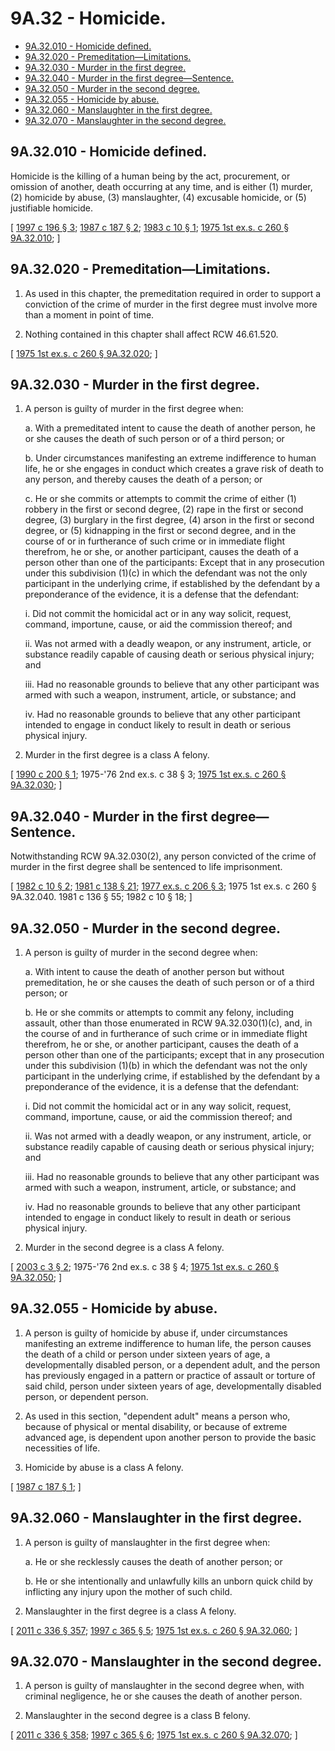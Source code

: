 # 9A.32 - Homicide.
* [9A.32.010 - Homicide defined.](#9a32010---homicide-defined)
* [9A.32.020 - Premeditation—Limitations.](#9a32020---premeditationlimitations)
* [9A.32.030 - Murder in the first degree.](#9a32030---murder-in-the-first-degree)
* [9A.32.040 - Murder in the first degree—Sentence.](#9a32040---murder-in-the-first-degreesentence)
* [9A.32.050 - Murder in the second degree.](#9a32050---murder-in-the-second-degree)
* [9A.32.055 - Homicide by abuse.](#9a32055---homicide-by-abuse)
* [9A.32.060 - Manslaughter in the first degree.](#9a32060---manslaughter-in-the-first-degree)
* [9A.32.070 - Manslaughter in the second degree.](#9a32070---manslaughter-in-the-second-degree)
## 9A.32.010 - Homicide defined.
Homicide is the killing of a human being by the act, procurement, or omission of another, death occurring at any time, and is either (1) murder, (2) homicide by abuse, (3) manslaughter, (4) excusable homicide, or (5) justifiable homicide.

\[ [1997 c 196 § 3](https://lawfilesext.leg.wa.gov/biennium/1997-98/Pdf/Bills/Session%20Laws/Senate/5044-S.SL.pdf?cite=1997%20c%20196%20§%203); [1987 c 187 § 2](https://leg.wa.gov/CodeReviser/documents/sessionlaw/1987c187.pdf?cite=1987%20c%20187%20§%202); [1983 c 10 § 1](https://leg.wa.gov/CodeReviser/documents/sessionlaw/1983c10.pdf?cite=1983%20c%2010%20§%201); [1975 1st ex.s. c 260 § 9A.32.010](https://leg.wa.gov/CodeReviser/documents/sessionlaw/1975ex1c260.pdf?cite=1975%201st%20ex.s.%20c%20260%20§%209A.32.010); \]

## 9A.32.020 - Premeditation—Limitations.
1. As used in this chapter, the premeditation required in order to support a conviction of the crime of murder in the first degree must involve more than a moment in point of time.

2. Nothing contained in this chapter shall affect RCW 46.61.520.

\[ [1975 1st ex.s. c 260 § 9A.32.020](https://leg.wa.gov/CodeReviser/documents/sessionlaw/1975ex1c260.pdf?cite=1975%201st%20ex.s.%20c%20260%20§%209A.32.020); \]

## 9A.32.030 - Murder in the first degree.
1. A person is guilty of murder in the first degree when:

   a. With a premeditated intent to cause the death of another person, he or she causes the death of such person or of a third person; or

   b. Under circumstances manifesting an extreme indifference to human life, he or she engages in conduct which creates a grave risk of death to any person, and thereby causes the death of a person; or

   c. He or she commits or attempts to commit the crime of either (1) robbery in the first or second degree, (2) rape in the first or second degree, (3) burglary in the first degree, (4) arson in the first or second degree, or (5) kidnapping in the first or second degree, and in the course of or in furtherance of such crime or in immediate flight therefrom, he or she, or another participant, causes the death of a person other than one of the participants: Except that in any prosecution under this subdivision (1)(c) in which the defendant was not the only participant in the underlying crime, if established by the defendant by a preponderance of the evidence, it is a defense that the defendant:

      i. Did not commit the homicidal act or in any way solicit, request, command, importune, cause, or aid the commission thereof; and

      ii. Was not armed with a deadly weapon, or any instrument, article, or substance readily capable of causing death or serious physical injury; and

      iii. Had no reasonable grounds to believe that any other participant was armed with such a weapon, instrument, article, or substance; and

      iv. Had no reasonable grounds to believe that any other participant intended to engage in conduct likely to result in death or serious physical injury.

2. Murder in the first degree is a class A felony.

\[ [1990 c 200 § 1](https://leg.wa.gov/CodeReviser/documents/sessionlaw/1990c200.pdf?cite=1990%20c%20200%20§%201); 1975-'76 2nd ex.s. c 38 § 3; [1975 1st ex.s. c 260 § 9A.32.030](https://leg.wa.gov/CodeReviser/documents/sessionlaw/1975ex1c260.pdf?cite=1975%201st%20ex.s.%20c%20260%20§%209A.32.030); \]

## 9A.32.040 - Murder in the first degree—Sentence.
Notwithstanding RCW 9A.32.030(2), any person convicted of the crime of murder in the first degree shall be sentenced to life imprisonment.

\[ [1982 c 10 § 2](https://leg.wa.gov/CodeReviser/documents/sessionlaw/1982c10.pdf?cite=1982%20c%2010%20§%202); [1981 c 138 § 21](https://leg.wa.gov/CodeReviser/documents/sessionlaw/1981c138.pdf?cite=1981%20c%20138%20§%2021); [1977 ex.s. c 206 § 3](https://leg.wa.gov/CodeReviser/documents/sessionlaw/1977ex1c206.pdf?cite=1977%20ex.s.%20c%20206%20§%203); 1975 1st ex.s. c 260 § 9A.32.040.  1981 c 136 § 55;  1982 c 10 § 18; \]

## 9A.32.050 - Murder in the second degree.
1. A person is guilty of murder in the second degree when:

   a. With intent to cause the death of another person but without premeditation, he or she causes the death of such person or of a third person; or

   b. He or she commits or attempts to commit any felony, including assault, other than those enumerated in RCW 9A.32.030(1)(c), and, in the course of and in furtherance of such crime or in immediate flight therefrom, he or she, or another participant, causes the death of a person other than one of the participants; except that in any prosecution under this subdivision (1)(b) in which the defendant was not the only participant in the underlying crime, if established by the defendant by a preponderance of the evidence, it is a defense that the defendant:

      i. Did not commit the homicidal act or in any way solicit, request, command, importune, cause, or aid the commission thereof; and

      ii. Was not armed with a deadly weapon, or any instrument, article, or substance readily capable of causing death or serious physical injury; and

      iii. Had no reasonable grounds to believe that any other participant was armed with such a weapon, instrument, article, or substance; and

      iv. Had no reasonable grounds to believe that any other participant intended to engage in conduct likely to result in death or serious physical injury.

2. Murder in the second degree is a class A felony.

\[ [2003 c 3 § 2](https://lawfilesext.leg.wa.gov/biennium/2003-04/Pdf/Bills/Session%20Laws/Senate/5001.SL.pdf?cite=2003%20c%203%20§%202); 1975-'76 2nd ex.s. c 38 § 4; [1975 1st ex.s. c 260 § 9A.32.050](https://leg.wa.gov/CodeReviser/documents/sessionlaw/1975ex1c260.pdf?cite=1975%201st%20ex.s.%20c%20260%20§%209A.32.050); \]

## 9A.32.055 - Homicide by abuse.
1. A person is guilty of homicide by abuse if, under circumstances manifesting an extreme indifference to human life, the person causes the death of a child or person under sixteen years of age, a developmentally disabled person, or a dependent adult, and the person has previously engaged in a pattern or practice of assault or torture of said child, person under sixteen years of age, developmentally disabled person, or dependent person.

2. As used in this section, "dependent adult" means a person who, because of physical or mental disability, or because of extreme advanced age, is dependent upon another person to provide the basic necessities of life.

3. Homicide by abuse is a class A felony.

\[ [1987 c 187 § 1](https://leg.wa.gov/CodeReviser/documents/sessionlaw/1987c187.pdf?cite=1987%20c%20187%20§%201); \]

## 9A.32.060 - Manslaughter in the first degree.
1. A person is guilty of manslaughter in the first degree when:

   a. He or she recklessly causes the death of another person; or

   b. He or she intentionally and unlawfully kills an unborn quick child by inflicting any injury upon the mother of such child.

2. Manslaughter in the first degree is a class A felony.

\[ [2011 c 336 § 357](https://lawfilesext.leg.wa.gov/biennium/2011-12/Pdf/Bills/Session%20Laws/Senate/5045.SL.pdf?cite=2011%20c%20336%20§%20357); [1997 c 365 § 5](https://lawfilesext.leg.wa.gov/biennium/1997-98/Pdf/Bills/Session%20Laws/Senate/5938.SL.pdf?cite=1997%20c%20365%20§%205); [1975 1st ex.s. c 260 § 9A.32.060](https://leg.wa.gov/CodeReviser/documents/sessionlaw/1975ex1c260.pdf?cite=1975%201st%20ex.s.%20c%20260%20§%209A.32.060); \]

## 9A.32.070 - Manslaughter in the second degree.
1. A person is guilty of manslaughter in the second degree when, with criminal negligence, he or she causes the death of another person.

2. Manslaughter in the second degree is a class B felony.

\[ [2011 c 336 § 358](https://lawfilesext.leg.wa.gov/biennium/2011-12/Pdf/Bills/Session%20Laws/Senate/5045.SL.pdf?cite=2011%20c%20336%20§%20358); [1997 c 365 § 6](https://lawfilesext.leg.wa.gov/biennium/1997-98/Pdf/Bills/Session%20Laws/Senate/5938.SL.pdf?cite=1997%20c%20365%20§%206); [1975 1st ex.s. c 260 § 9A.32.070](https://leg.wa.gov/CodeReviser/documents/sessionlaw/1975ex1c260.pdf?cite=1975%201st%20ex.s.%20c%20260%20§%209A.32.070); \]

